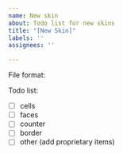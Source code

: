 ```yaml
---
name: New skin
about: Todo list for new skins
title: "[New Skin]"
labels: ''
assignees: ''

---
```


File format:

Todo list:
- [ ] cells
- [ ] faces
- [ ] counter
- [ ] border
- [ ] other (add proprietary items)
